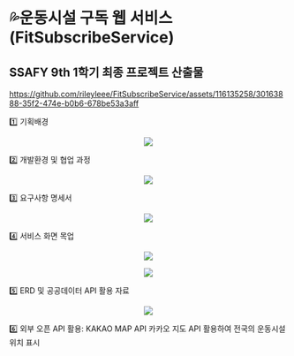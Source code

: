 # 💦운동시설 구독 웹 서비스(FitSubscribeService)

## SSAFY 9th 1학기 최종 프로젝트 산출물
https://github.com/rileyleee/FitSubscribeService/assets/116135258/30163888-35f2-474e-b0b6-678be53a3aff

1️⃣ 기획배경
<p align="center">
  <img src="https://github.com/rileyleee/FitSubscribeService/assets/116135258/e8ff2346-dc7e-49ad-9f7f-6f125a7d76cf">
</p>

2️⃣ 개발환경 및 협업 과정
<p align="center">
  <img src="https://github.com/rileyleee/FitSubscribeService/assets/116135258/cc106440-d5ec-47da-b227-311dbc21af63">
</p>

3️⃣ 요구사항 명세서
<p align="center">
  <img src="https://github.com/rileyleee/FitSubscribeService/assets/116135258/7acc982f-7e91-4ec1-9e59-5c0d74eade4c">
</p>

4️⃣ 서비스 화면 목업
<p align="center">
  <img src="https://github.com/rileyleee/FitSubscribeService/assets/116135258/07a2d995-1ed6-4935-adb5-13f32f53eab5">
</p>
<p align="center">
  <img src="https://github.com/rileyleee/FitSubscribeService/assets/116135258/b7920b75-311c-4fb7-8334-40489fbd3c4f">
</p>
5️⃣ ERD 및 공공데이터 API 활용 자료
<p align="center">
  <img src="https://github.com/rileyleee/FitSubscribeService/assets/116135258/ed17fdcc-f79b-4824-82ea-9b0209d1628f">
</p>

6️⃣ 외부 오픈 API 활용: KAKAO MAP API
카카오 지도 API 활용하여 전국의 운동시설 위치 표시


